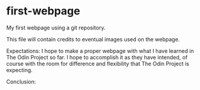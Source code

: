 # first-webpage
My first webpage using a git repository.

This file will contain credits to eventual images used on the webpage.

Expectations:
I hope to make a proper webpage with what I have learned in The Odin Project so far.
I hope to accomplish it as they have intended, of course with the room for difference and flexibility that The Odin Project is expecting.

Conclusion:
